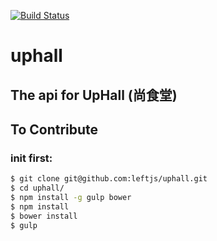 [![Build Status](https://travis-ci.org/leftjs/uphall.svg?branch=master)](https://travis-ci.org/leftjs/uphall)
# uphall

## The api for UpHall (尚食堂)



## To Contribute

###  init first:

``` bash
$ git clone git@github.com:leftjs/uphall.git
$ cd uphall/
$ npm install -g gulp bower
$ npm install 
$ bower install 
$ gulp
```

